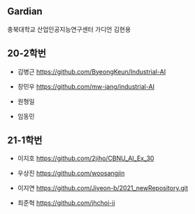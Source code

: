 ## Gardian
충북대학교 산업인공지능연구센터 가디언 김현용


## 20-2학번
- 김병근 https://github.com/ByeongKeun/Industrial-AI

- 장민우 https://github.com/mw-jang/industrial-AI

- 원형일 
- 임동민

## 21-1학번
- 이지호 https://github.com/2jiho/CBNU_AI_Ex_30

- 우상진 https://github.com/woosangjin 

- 이지연 https://github.com/Jiyeon-b/2021_newRepository.git 

- 최준혁 https://github.com/jhchoi-ii

